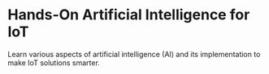 # Hands-On Artificial Intelligence for IoT

Learn various aspects of artificial intelligence (AI) and its implementation to make IoT solutions smarter.
